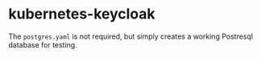 # kubernetes-keycloak

The `postgres.yaml` is not required, but simply creates a working Postresql database for testing.
